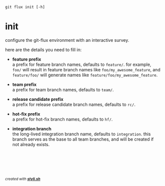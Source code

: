 
    git flux init [-h]

# init

configure the git-flux environment with an interactive survey.

here are the details you need to fill in:

- **feature prefix**  
  a prefix for feature branch names, defaults to `feature/`.
  for example, `foo/` will result in feature branch names like `foo/my_awesome_feature`, and `feature/foo/` will generate names like `feature/foo/my_awesome_feature`.

- **team prefix**  
  a prefix for team branch names, defaults to `team/`.

- **release candidate prefix**  
  a prefix for release candidate branch names, defaults to `rc/`.

- **hot-fix prefix**  
  a prefix for hot-fix branch names, defaults to `hf/`.

- **integration branch**  
  the long-lived integration branch name, defaults to `integration`.
  this branch serves as the base to all team branches, and will be created if not already exists.
 



<br/><br/>
---
<sup><i>created with <b><a href="https://github.com/eliranmal/styli.sh">styli.sh</a></b></i></sup>
